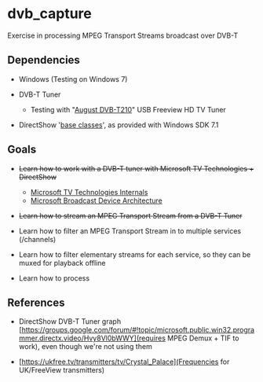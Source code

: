 # dvb_capture

Exercise in processing MPEG Transport Streams broadcast over DVB-T

## Dependencies

- Windows (Testing on Windows 7)

- DVB-T Tuner 
  - Testing with "[August DVB-T210](https://www.amazon.co.uk/gp/product/B008D8K50Q)" USB Freeview HD TV Tuner 
  
- DirectShow '[base classes](https://msdn.microsoft.com/en-us/library/windows/desktop/dd318238(v=vs.85).aspx)', as provided with Windows SDK 7.1 


## Goals

- ~~Learn how to work with a DVB-T tuner with Microsoft TV Technologies + DirectShow~~
  - [Microsoft TV Technologies Internals](https://msdn.microsoft.com/en-us/library/ms787280(VS.85).aspx)
  - [Microsoft Broadcast Device Architecture](https://msdn.microsoft.com/en-us/library/windows/desktop/dd693007(v=vs.85).aspx)

- ~~Learn how to stream an MPEG Transport Stream from a DVB-T Tuner~~

- Learn how to filter an MPEG Transport Stream in to multiple services (/channels)

- Learn how to filter elementary streams for each service, so they can be muxed for playback offline

- Learn how to process 


## References

- DirectShow DVB-T Tuner graph [https://groups.google.com/forum/#!topic/microsoft.public.win32.programmer.directx.video/Hvy8Vl0bWWY](requires MPEG Demux + TIF to work), even though we're not using them
  
- [https://ukfree.tv/transmitters/tv/Crystal_Palace](Frequencies for UK/FreeView transmitters)
  